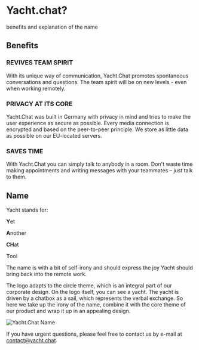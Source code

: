 

# Yacht.chat?

benefits and explanation of the name

## Benefits

### REVIVES TEAM SPIRIT
With its unique way of communication, Yacht.Chat promotes spontaneous conversations and questions. The team spirit will be on new levels - even when working remotely.

### PRIVACY AT ITS CORE
Yacht.Chat was built in Germany with privacy in mind and tries to make the user experience as secure as possible. Every media connection is encrypted and based on the peer-to-peer principle. We store as little data as possible on our EU-located servers.

### SAVES TIME
With Yacht.Chat you can simply talk to anybody in a room. Don't waste time making appointments and writing messages with your teammates – just talk to them.

## Name

Yacht stands for:

**Y**et

**A**nother

**CH**at

**T**ool

The name is with a bit of self-irony and should express the joy Yacht should bring back into the remote work.

The logo adapts to the circle theme, which is an integral part of our corporate design. On the logo itself, you can see a yacht. The yacht is driven by a chatbox as a sail, which represents the verbal exchange. So here we take up the irony of the name, combine it with the core theme of our product and wrap it up in an appealing design.

![Yacht.Chat Name](/img/docs/Yachtname.jpeg)

If you have urgent questions, please feel free to contact us by e-mail at [contact@yacht.chat](mailto:contact@yacht.chat).